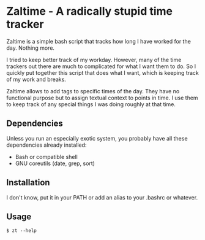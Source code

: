 
Zaltime - A radically stupid time tracker
=========================================

Zaltime is a simple bash script that tracks how long I have worked for the day.
Nothing more.

I tried to keep better track of my workday. However, many of the time trackers
out there are much to complicated for what I want them to do. So I quickly put
together this script that does what I want, which is keeping track of my work
and breaks.

Zaltime allows to add tags to specific times of the day. They have no
functional purpose but to assign textual context to points in time. I use
them to keep track of any special things I was doing roughly at that time.

Dependencies
------------

Unless you run an especially exotic system, you probably have all these
dependencies already installed:
- Bash or compatible shell
- GNU coreutils (date, grep, sort)

Installation
------------

I don't know, put it in your PATH or add an alias to your .bashrc or whatever.

Usage
-----

```
$ zt --help
```
